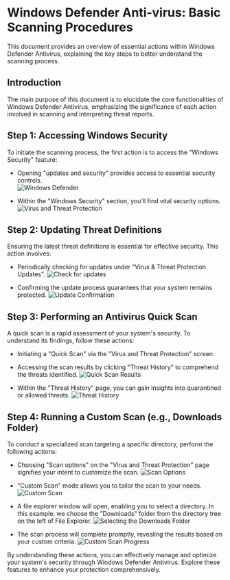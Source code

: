 # Windows Defender Anti-virus: Basic Scanning Procedures

This document provides an overview of essential actions within Windows Defender Antivirus, explaining the key steps to better understand the scanning process.

## Introduction

The main purpose of this document is to elucidate the core functionalities of Windows Defender Antivirus, emphasizing the significance of each action involved in scanning and interpreting threat reports.

## Step 1: Accessing Windows Security

To initiate the scanning process, the first action is to access the "Windows Security" feature:

- Opening "updates and security" provides access to essential security controls. <br />
   ![Windows Defender](https://github.com/wjbuttoniv/Windows-Defender-Scans/blob/main/Windows%20Defender%20Scans/Pasted%20image%2020231031102847.png?raw=true)

- Within the "Windows Security" section, you'll find vital security options. <br />
   ![Virus and Threat Protection](https://github.com/wjbuttoniv/Windows-Defender-Scans/blob/main/Windows%20Defender%20Scans/Pasted%20image%2020231031102948.png?raw=true)

## Step 2: Updating Threat Definitions

Ensuring the latest threat definitions is essential for effective security. This action involves:

- Periodically checking for updates under "Virus & Threat Protection Updates".
   ![Check for updates](https://github.com/wjbuttoniv/Windows-Defender-Scans/blob/main/Windows%20Defender%20Scans/Pasted%20image%2020231031103212.png?raw=true)

- Confirming the update process guarantees that your system remains protected.
   ![Update Confirmation](https://github.com/wjbuttoniv/Windows-Defender-Scans/blob/main/Windows%20Defender%20Scans/Pasted%20image%2020231031103239.png?raw=true)

## Step 3: Performing an Antivirus Quick Scan

A quick scan is a rapid assessment of your system's security. To understand its findings, follow these actions:

- Initiating a "Quick Scan" via the "Virus and Threat Protection" screen.

- Accessing the scan results by clicking "Threat History" to comprehend the threats identified.
   ![Quick Scan Results](https://github.com/wjbuttoniv/Windows-Defender-Scans/blob/main/Windows%20Defender%20Scans/Pasted%20image%2020231031103458.png?raw=true)

- Within the "Threat History" page, you can gain insights into quarantined or allowed threats.
   ![Threat History](https://github.com/wjbuttoniv/Windows-Defender-Scans/blob/main/Windows%20Defender%20Scans/Pasted%20image%2020231031103837.png?raw=true)

## Step 4: Running a Custom Scan (e.g., Downloads Folder)

To conduct a specialized scan targeting a specific directory, perform the following actions:

- Choosing "Scan options" on the "Virus and Threat Protection" page signifies your intent to customize the scan.
   ![Scan Options](https://github.com/wjbuttoniv/Windows-Defender-Scans/blob/main/Windows%20Defender%20Scans/Pasted%20image%2020231031103948.png?raw=true)

- "Custom Scan" mode allows you to tailor the scan to your needs.
   ![Custom Scan](https://github.com/wjbuttoniv/Windows-Defender-Scans/blob/main/Windows%20Defender%20Scans/Pasted%20image%2020231031103948.png?raw=true)

- A file explorer window will open, enabling you to select a directory. In this example, we choose the "Downloads" folder from the directory tree on the left of File Explorer.
   ![Selecting the Downloads Folder](https://github.com/wjbuttoniv/Windows-Defender-Scans/blob/main/Windows%20Defender%20Scans/Pasted%20image%2020231031104135.png?raw=true)

- The scan process will complete promptly, revealing the results based on your custom criteria.
   ![Custom Scan Progress](https://github.com/wjbuttoniv/Windows-Defender-Scans/blob/main/Windows%20Defender%20Scans/Pasted%20image%2020231031104209.png?raw=true)

By understanding these actions, you can effectively manage and optimize your system's security through Windows Defender Antivirus. Explore these features to enhance your protection comprehensively.
